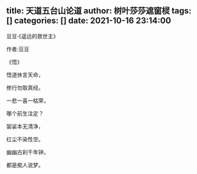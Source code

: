 title: 天道五台山论道
author: 树叶莎莎遮窗棂
tags: []
categories: []
date: 2021-10-16 23:14:00
---
豆豆·《遥远的救世主》

作者:豆豆

《悟》

悟道休言天命，

修行勿取真经。

一悲一喜一枯荣，

哪个前生注定？

袈裟本无清净，

红尘不染性空。

幽幽古刹千年钟，

都是痴人说梦。
